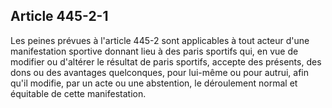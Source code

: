 Article 445-2-1
----
Les peines prévues à l'article 445-2 sont applicables à tout acteur d'une
manifestation sportive donnant lieu à des paris sportifs qui, en vue de modifier
ou d'altérer le résultat de paris sportifs, accepte des présents, des dons ou
des avantages quelconques, pour lui-même ou pour autrui, afin qu'il modifie, par
un acte ou une abstention, le déroulement normal et équitable de cette
manifestation.
